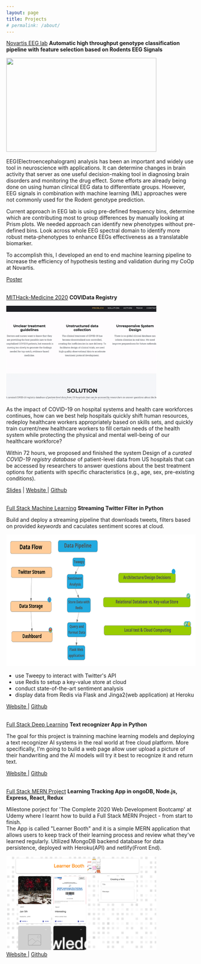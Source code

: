 ```yaml
---
layout: page
title: Projects
# permalink: /about/
---
```


<ins>Novartis EEG lab</ins>   **Automatic high throughput genotype classification pipeline with feature selection based on Rodents EEG Signals**

<img src="assets/medias/eeg-streamlit.gif" width="400" height="250" />

EEG(Electroencephalogram) analysis has been an important and widely use tool in neuroscience with applications. It can determine changes in brain activity that server as one useful decision-making tool in diagnosing brain disorders and monitoring the drug effect. Some efforts are already being done on using human clinical EEG data to differentiate groups. However, EEG signals in combination with machine learning (ML) approaches were not commonly used for the Rodent genotype prediction.

Current approach in EEG lab is using pre-defined frequency bins, determine which are contributing most to group differences by manually looking at Prism plots.
We needed approach can identify new phenotypes without pre-defined bins. Look across whole EEG spectral domain to identify more robust meta-phenotypes to enhance EEGs effectiveness as a translatable biomarker.

To accomplish this, I developed an end to end machine learning pipeline to increase the efficiency of hypothesis testing and validation during my CoOp at Novartis.



<div>
    <a target="_blank" href="assets/slides/EEG2020.pdf">Poster</a> 
</div>


<br>


<ins>MITHack-Medicine 2020</ins>   **COVIData Registry**

<img src="assets/medias/COVIData.gif" width="400" height="250" />

As the impact of COVID-19 on hospital systems and health care workforces continues, how can we best help hospitals quickly shift human resources, redeploy healthcare workers appropriately based on skills sets, and quickly train current/new healthcare workers to fill certain needs of the health system while protecting the physical and mental well-being of our healthcare workforce?

Within 72 hours, we proposed and finished the system Design of a *curated COVID-19 registry database* of patient-level data from US hospitals that can be accessed by researchers to answer
questions about the best treatment options for patients with specific characteristics (e.g., age, sex, pre-existing conditions).


<div>
    <a target="_blank" href="assets/slides/COVIData.pdf">Slides</a> |
    <a target="_blank" href="https://fangfangsheng.github.io/COVIData/"> Website </a> |  
    <a target="_blank" href="https://github.com/fangfangsheng/COVIData"> Github
    </a>  
</div>

<br>


<ins>Full Stack Machine Learning</ins>   **Streaming Twitter Filter in Python**

Build and deploy a streaming pipeline that downloads tweets, filters based on provided *keywords* and caculates sentiment scores at cloud. 


<img src="assets/images/streaming-tweets.png" width="600" height="350" />


* use Tweepy to interact with Twitter's API
* use Redis to setup a key-value store at cloud
* conduct state-of-the-art sentiment analysis
* display data from Redis via Flask and Jinga2(web application) at Heroku


<div>
    <!-- <a target="_blank" href="">Slides</a> | -->
    <a target="_blank" href="https://tweets-redis-flask.herokuapp.com/"> Website </a> |  
    <a target="_blank" href="https://github.com/fangfangsheng/Streaming_Sentiment"> Github</a>  
</div>

<br>


<ins>Full Stack Deep Learning</ins>   **Text recognizer App in Python**

The goal for this project is trainning machine learning models and deploying a text recognizer AI systems in the real world at free cloud platform. More specifically, I'm going to build a web page allow user upload a picture of their handwriting and the AI models will try it best to recognize it and return text.

<!-- <img src="assets/medias/eeg-streamlit.png" width="400" height="250" /> -->


<div>
    <a target="_blank" href=""> Website </a> |  
    <a target="_blank" href=""> Github</a>  
</div>

<br>


<ins>Full Stack MERN Project</ins>   **Learning Tracking App in ongoDB, Node.js, Express, React, Redux**

Milestone porject for 'The Complete 2020 Web Development Bootcamp' at Udemy where I learnt how to build a Full Stack MERN Project - from start to finish. <br>
The App is called "Learner Booth" and it is a simple MERN application that allows users to keep track of their learning process and review what they've learned regularly.
Utilized MongoDB backend database for data persistence, deployed with Heroku(API) and netlify(Front End). 

<img src="assets/images/LearnerBooth.png" width="400" height="250" />

<div>
    <a target="_blank" href="https://leanerbooth.netlify.app/"> Website </a> |  
    <a target="_blank" href=""> Github</a>
</div>

<br>


